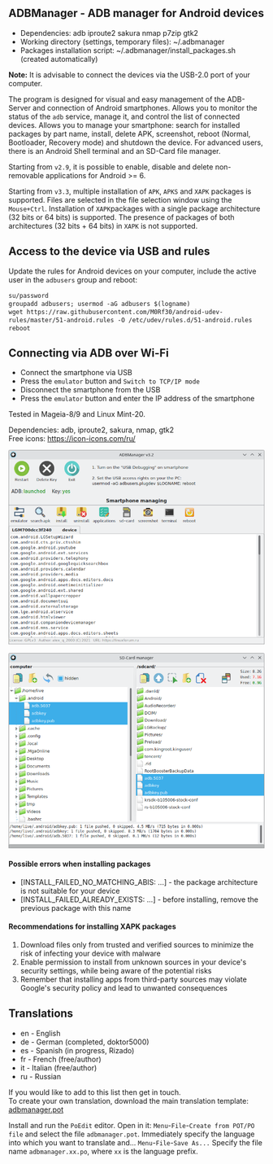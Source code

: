 ADBManager - ADB manager for Android devices
---
+ Dependencies: adb iproute2 sakura nmap p7zip gtk2  
+ Working directory (settings, temporary files): ~/.adbmanager  
+ Packages installation script: ~/.adbmanager/install_packages.sh (created automatically)
  
**Note:** It is advisable to connect the devices via the USB-2.0 port of your computer.
    
The program is designed for visual and easy management of the ADB-Server and connection of Android smartphones. Allows you to monitor the status of the `adb` service, manage it, and control the list of connected devices. Allows you to manage your smartphone: search for installed packages by part name, install, delete APK, screenshot, reboot (Normal, Bootloader, Recovery mode) and shutdown the device. For advanced users, there is an Android Shell terminal and an SD-Card file manager.  
  
Starting from `v2.9`, it is possible to enable, disable and delete non-removable applications for Android >= 6.  
  
Starting from `v3.3`, multiple installation of `APK`, `APKS` and `XAPK` packages is supported. Files are selected in the file selection window using the `Mouse+Ctrl`. Installation of `XAPK`packages with a single package architecture (32 bits or 64 bits) is supported. The presence of packages of both architectures (32 bits + 64 bits) in `XAPK` is not supported.
  
Access to the device via USB and rules
---
Update the rules for Android devices on your computer, include the active user in the `adbusers` group and reboot:  
```
su/password
groupadd adbusers; usermod -aG adbusers $(logname)
wget https://raw.githubusercontent.com/M0Rf30/android-udev-rules/master/51-android.rules -O /etc/udev/rules.d/51-android.rules
reboot
```
  
Connecting via ADB over Wi-Fi
---
+ Connect the smartphone via USB  
+ Press the `emulator` button and `Switch to TCP/IP mode`  
+ Disconnect the smartphone from the USB  
+ Press the `emulator` button and enter the IP address of the smartphone

Tested in Mageia-8/9 and Linux Mint-20.  

Dependencies: adb, iproute2, sakura, nmap, gtk2  
Free icons: https://icon-icons.com/ru/

![](https://github.com/AKotov-dev/adbmanager/blob/main/ScreenShot/Screenshot1.png)  
  
![](https://github.com/AKotov-dev/adbmanager/blob/main/ScreenShot/Screenshot2.png)

#### Possible errors when installing packages
+ [INSTALL_FAILED_NO_MATCHING_ABIS: ...] - the package architecture is not suitable for your device
+ [INSTALL_FAILED_ALREADY_EXISTS: ...] - before installing, remove the previous package with this name

#### Recommendations for installing XAPK packages
1. Download files only from trusted and verified sources to minimize the risk of infecting your device with malware
2. Enable permission to install from unknown sources in your device's security settings, while being aware of the potential risks
3. Remember that installing apps from third-party sources may violate Google's security policy and lead to unwanted consequences

Translations
--
+ en - English
+ de - German (completed, doktor5000)
+ es - Spanish (in progress, Rizado)
+ fr - French (free/author)
+ it - Italian (free/author)
+ ru - Russian  
  
If you would like to add to this list then get in touch.  
To create your own translation, download the main translation template: [adbmanager.pot](https://raw.githubusercontent.com/AKotov-dev/adbmanager/main/adbmanager/languages/adbmanager.pot)
  
Install and run the `PoEdit` editor. Open in it: `Menu`-`File`-`Create from POT/PO file` and select the file `adbmanager.pot`. Immediately specify the language into which you want to translate and... `Menu`-`File`-`Save As...` Specify the file name `adbmanager.xx.po`, where `xx` is the language prefix.

